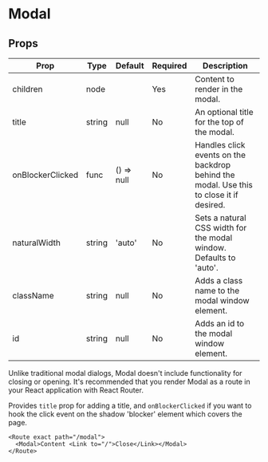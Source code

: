 Modal
=====


Props
-----

Prop                  | Type     | Default                   | Required | Description
--------------------- | -------- | ------------------------- | -------- | -----------
children|node||Yes|Content to render in the modal.
title|string|null|No|An optional title for the top of the modal.
onBlockerClicked|func|() => null|No|Handles click events on the backdrop behind the modal. Use this to close it if desired.
naturalWidth|string|'auto'|No|Sets a natural CSS width for the modal window. Defaults to 'auto'.
className|string|null|No|Adds a class name to the modal window element.
id|string|null|No|Adds an id to the modal window element.

Unlike traditional modal dialogs, Modal doesn't include functionality for closing or opening. It's recommended that you render Modal as a route in your React application with React Router.

Provides `title` prop for adding a title, and `onBlockerClicked` if you want to hook the click event on the shadow 'blocker' element which covers the page.

```
<Route exact path="/modal">
  <Modal>Content <Link to="/">Close</Link></Modal>
</Route>
```
